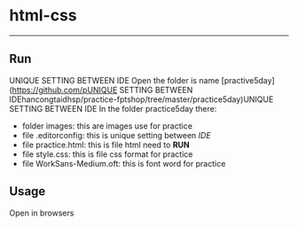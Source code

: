 # html-css 
---
## Run
UNIQUE SETTING BETWEEN IDE
Open the folder is name [practive5day](https://github.com/pUNIQUE SETTING BETWEEN IDEhancongtaidhsp/practice-fptshop/tree/master/practice5day)UNIQUE SETTING BETWEEN IDE
In the folder practice5day there:
* folder images: this are images use for practice
* file .editorconfig: this is unique setting between *IDE*
* file practice.html: this is file html need to **RUN**
* file style.css: this is file css format for practice
* file WorkSans-Medium.oft: this is font word for practice

## Usage

Open in browsers

